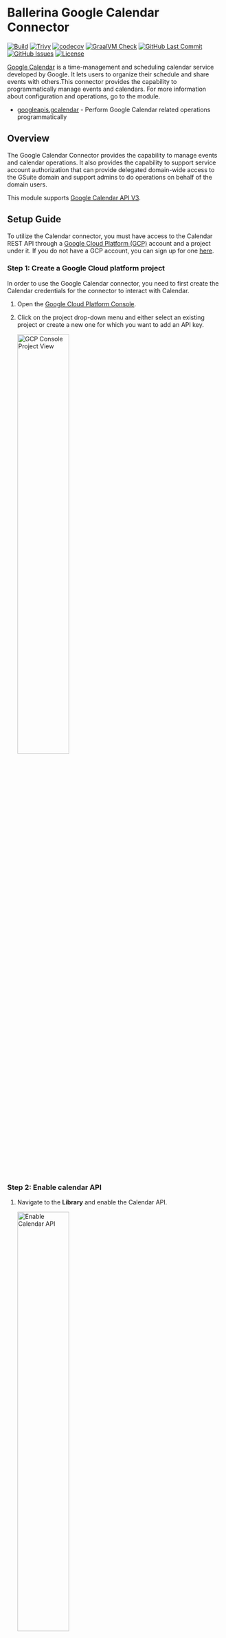 # Ballerina Google Calendar Connector

[![Build](https://github.com/ballerina-platform/module-ballerinax-googleapis.calendar/actions/workflows/ci.yml/badge.svg)](https://github.com/ballerina-platform/module-ballerinax-googleapis.calendar/actions/workflows/ci.yml)
[![Trivy](https://github.com/ballerina-platform/module-ballerinax-googleapis.calendar/actions/workflows/trivy-scan.yml/badge.svg)](https://github.com/ballerina-platform/module-ballerinax-googleapis.calendar/actions/workflows/trivy-scan.yml)
[![codecov](https://codecov.io/gh/ballerina-platform/module-ballerinax-googleapis.calendar/branch/main/graph/badge.svg)](https://codecov.io/gh/ballerina-platform/module-ballerinax-googleapis.calendar)
[![GraalVM Check](https://github.com/ballerina-platform/module-ballerinax-googleapis.calendar/actions/workflows/build-with-bal-test-graalvm.yml/badge.svg)](https://github.com/ballerina-platform/module-ballerinax-googleapis.calendar/actions/workflows/build-with-bal-test-graalvm.yml)
[![GitHub Last Commit](https://img.shields.io/github/last-commit/ballerina-platform/module-ballerinax-googleapis.calendar.svg)](https://github.com/ballerina-platform/module-ballerinax-googleapis.calendar/commits/main)
[![GitHub Issues](https://img.shields.io/github/issues/ballerina-platform/ballerina-library/module/googleapis.calendar.svg?label=Open%20Issues)](https://github.com/ballerina-platform/ballerina-library/labels/module%2Fgoogleapis.calendar)
[![License](https://img.shields.io/badge/License-Apache%202.0-blue.svg)](https://opensource.org/licenses/Apache-2.0)

[Google Calendar](https://developers.google.com/calendar) is a time-management and scheduling calendar service developed by Google. It lets users to organize their schedule and share events with others.This connector provides the capability to programmatically manage events and calendars.
For more information about configuration and operations, go to the module.

- [googleapis.gcalendar](ballerina/Module.md) - Perform Google Calendar related operations programmatically

## Overview

The Google Calendar Connector provides the capability to manage events and calendar operations. It also provides the capability to support service account authorization that can provide delegated domain-wide access to the GSuite domain and support admins to do operations on behalf of the domain users.

This module supports [Google Calendar API V3](https://developers.google.com/calendar/api).

## Setup Guide

To utilize the Calendar connector, you must have access to the Calendar REST API through a [Google Cloud Platform (GCP)](https://console.cloud.google.com/) account and a project under it. If you do not have a GCP account, you can sign up for one [here](https://cloud.google.com/).

### Step 1: Create a Google Cloud platform project

In order to use the Google Calendar connector, you need to first create the Calendar credentials for the connector to interact with Calendar.

1. Open the [Google Cloud Platform Console](https://console.cloud.google.com/).

2. Click on the project drop-down menu and either select an existing project or create a new one for which you want to add an API key.

   <img src=https://raw.githubusercontent.com/ballerina-platform/module-ballerinax-googleapis.calendar/main/ballerina/resources/gcp-console-project-view.png alt="GCP Console Project View" width="50%">

### Step 2: Enable calendar API

1. Navigate to the **Library** and enable the Calendar API.

   <img src=https://raw.githubusercontent.com/ballerina-platform/module-ballerinax-googleapis.calendar/main/ballerina/resources/enable-calendar-api.png alt="Enable Calendar API" width="50%">

### Step 3: Configure OAuth consent

1. Click on the **OAuth consent screen** tab in the Google Cloud Platform console.

    <img src=https://raw.githubusercontent.com/ballerina-platform/module-ballerinax-googleapis.calendar/main/ballerina/resources/consent-screen.png alt="Consent Screen" width="50%">

2. Provide a name for the consent application and save your changes.

### Step 4: Create OAuth client

1. Navigate to the **Credentials** tab in your Google Cloud Platform console.

2. Click  **Create credentials** and from the dropdown menu, select **OAuth client ID**.

   <img src=https://raw.githubusercontent.com/ballerina-platform/module-ballerinax-googleapis.calendar/main/ballerina/resources/create-credentials.png alt="Create Credentials" width="50%">

3. You will be directed to the **OAuth consent** screen, in which you need to fill in the necessary information below.

    | Field                     | Value |
    | ------------------------- | ----- |
    | Application type          | Web Application |
    | Name                      | CalendarConnector  |
    | Authorized redirect URIs  | <https://developers.google.com/oauthplayground> |

4. After filling in these details, click **Create**.

5. Make sure to save the provided **Client ID** and **Client secret**.

### Step 5: Get the access and refresh tokens

**Note**: It is recommended to use the OAuth 2.0 playground to obtain the tokens.

1. Configure the OAuth playground with the OAuth client ID and client secret.

   <img src=https://raw.githubusercontent.com/ballerina-platform/module-ballerinax-googleapis.calendar/main/ballerina/resources/oauth-playground.png alt="OAuth Playground" width="50%">

2. Authorize the Calendar APIs.

    <img src=https://raw.githubusercontent.com/ballerina-platform/module-ballerinax-googleapis.calendar/main/ballerina/resources/authorize-calendar-apis.png alt="Authorize APIs" width="50%">

3. Exchange the authorization code for tokens.

   <img src=https://raw.githubusercontent.com/ballerina-platform/module-ballerinax-googleapis.calendar/main/ballerina/resources/exchange-tokens.png alt="Exchange Tokens" width="50%">

## Quickstart

To use the Google Calendar connector in your Ballerina project, modify the `.bal` file as follows:

### Step 1: Import the package

Import the `ballerinax/googleapis.gcalendar` package into your Ballerina project.

```ballerina
import ballerinax/googleapis.gcalendar;
```

### Step 2: Instantiate a new connector

Create a `gcalendar:ConnectionConfig` with the obtained OAuth2.0 tokens and initialize the connector with it.

```ballerina
configurable string clientId = ?;
configurable string clientSecret = ?;
configurable string refreshToken = ?;
configurable string refreshUrl = ?;

gcalendar:Client calendar = check new ({
   auth: {
      clientId,
      clientSecret,
      refreshToken,
      refreshUrl
   }
});
```

### Step 3: Invoke the connector operation

You can now utilize the operations available within the connector.

```ballerina
public function main() returns error? {
   gcalendar:Client calendar = ...//

   // create a calendar
   gcalendar:Calendar calendar = check calendar->/calendars.post({
      summary: "Work Schedule"
   });

   // quick add new event
   string eventTitle = "Sample Event";
   gcalendar:Event event = check calendar->/calendars/[calendarId]/events/quickAdd.post(eventTitle);
}
```

## Examples

The Google Calendar connector provides practical examples illustrating usage in various scenarios. Explore these [examples](https://github.com/ballerina-platform/module-ballerinax-googleapis.calendar/tree/main/examples), covering use cases like creating calendar, scheduling meeting events, and adding reminders.

1. [Project Management With Calendar API](https://github.com/ballerina-platform/module-ballerinax-googleapis.calendar/tree/main/examples/project-management-with-calendar)
    This example shows how to use Google Calendar APIs to efficiently manage work schedule of a person. It interacts with the API for various tasks related to scheduling and organizing work-related events and meetings.
2. [Work Schedule Management With Calendar API](https://github.com/ballerina-platform/module-ballerinax-googleapis.calendar/tree/main/examples/work-schedule-management-with-calendar)
    This example shows how to use Google Calendar APIs to managing personal project schedule and collaborating with team members.

For comprehensive information about the connector's functionality, configuration, and usage in Ballerina programs, refer to the Google Calendar connector's reference guide in [Ballerina Central](https://central.ballerina.io/ballerinax/googleapis.calendar/latest).

## Issues and projects

The **Issues** and **Projects** tabs are disabled for this repository as this is part of the Ballerina library. To report bugs, request new features, start new discussions, view project boards, etc., visit the Ballerina library [parent repository](https://github.com/ballerina-platform/ballerina-library).

This repository only contains the source code for the package.

## Building from the Source

### Prerequisites

1. Download and install Java SE Development Kit (JDK) version 17. You can download it from either of the following sources:

   - [Oracle JDK](https://www.oracle.com/java/technologies/downloads/)
   - [OpenJDK](https://adoptium.net/)

    > **Note:** After installation, remember to set the `JAVA_HOME` environment variable to the directory where JDK was installed.

2. Download and install [Ballerina Swan Lake](https://ballerina.io/).

3. Download and install [Docker](https://www.docker.com/get-started).

    > **Note**: Ensure that the Docker daemon is running before executing any tests.

4. Generate a Github access token with read package permissions, then set the following `env` variables:

    ```bash
   export packageUser=<Your GitHub Username>
   export packagePAT=<GitHub Personal Access Token>
    ```

To utilize the Google Calendar connector in your Ballerina application, modify the `.bal` file as follows:

### Build options

Execute the commands below to build from the source.

1. To build the package:

   ```bash
   ./gradlew clean build
   ```

2. To run the tests:

   ```bash
   ./gradlew clean test
   ```

3. To build the without the tests:

   ```bash
   ./gradlew clean build -x test
   ```

4. To debug package with a remote debugger:

   ```bash
   ./gradlew clean build -Pdebug=<port>
   ```

5. To debug with Ballerina language:

   ```bash
   ./gradlew clean build -PbalJavaDebug=<port>
   ```

6. Publish the generated artifacts to the local Ballerina central repository:

   ```bash
   ./gradlew clean build -PpublishToLocalCentral=true
   ```

7. Publish the generated artifacts to the Ballerina central repository:

   ```bash
   ./gradlew clean build -PpublishToCentral=true
   ```

## Contributing to Ballerina

As an open source project, Ballerina welcomes contributions from the community.

For more information, go to the [contribution guidelines](https://github.com/ballerina-platform/ballerina-lang/blob/master/CONTRIBUTING.md).

## Code of conduct

All contributors are encouraged to read the [Ballerina Code of Conduct](https://ballerina.io/code-of-conduct).

## Useful links

- Discuss code changes of the Ballerina project in [ballerina-dev@googlegroups.com](mailto:ballerina-dev@googlegroups.com).
- Chat live with us via our [Discord server](https://discord.gg/ballerinalang).
- Post all technical questions on Stack Overflow with the [#ballerina](https://stackoverflow.com/questions/tagged/ballerina) tag.
